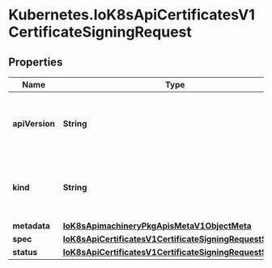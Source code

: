 # Kubernetes.IoK8sApiCertificatesV1CertificateSigningRequest

## Properties

Name | Type | Description | Notes
------------ | ------------- | ------------- | -------------
**apiVersion** | **String** | APIVersion defines the versioned schema of this representation of an object. Servers should convert recognized schemas to the latest internal value, and may reject unrecognized values. More info: https://git.k8s.io/community/contributors/devel/sig-architecture/api-conventions.md#resources | [optional] 
**kind** | **String** | Kind is a string value representing the REST resource this object represents. Servers may infer this from the endpoint the client submits requests to. Cannot be updated. In CamelCase. More info: https://git.k8s.io/community/contributors/devel/sig-architecture/api-conventions.md#types-kinds | [optional] 
**metadata** | [**IoK8sApimachineryPkgApisMetaV1ObjectMeta**](IoK8sApimachineryPkgApisMetaV1ObjectMeta.md) |  | [optional] 
**spec** | [**IoK8sApiCertificatesV1CertificateSigningRequestSpec**](IoK8sApiCertificatesV1CertificateSigningRequestSpec.md) |  | 
**status** | [**IoK8sApiCertificatesV1CertificateSigningRequestStatus**](IoK8sApiCertificatesV1CertificateSigningRequestStatus.md) |  | [optional] 


